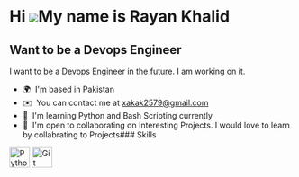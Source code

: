 Hi ![](https://user-images.githubusercontent.com/18350557/176309783-0785949b-9127-417c-8b55-ab5a4333674e.gif)My name is Rayan Khalid
====================================================================================================================================

Want to be a Devops Engineer
----------------------------

I want to be a Devops Engineer in the future. I am working on it.

*   🌍  I'm based in Pakistan
*   ✉️  You can contact me at [xakak2579@gmail.com](mailto:xakak2579@gmail.com)
*   🧠  I'm learning Python and Bash Scripting currently
*   🤝  I'm open to collaborating on Interesting Projects. I would love to learn by collabrating to Projects### Skills 
<p align="left">
<a href="https://www.python.org/" target="_blank" rel="noreferrer"><img src="https://raw.githubusercontent.com/danielcranney/readme-generator/main/public/icons/skills/python-colored.svg" width="36" height="36" alt="Python" /></a>
<a href="https://git-scm.com/" target="_blank" rel="noreferrer"><img src="https://raw.githubusercontent.com/danielcranney/readme-generator/main/public/icons/skills/git-colored.svg" width="36" height="36" alt="Git" /></a>
</p>
                    
